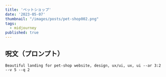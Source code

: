 ```yaml
---
title: 'ペットショップ'
date: '2023-05-07'
thumbnail: "/images/posts/pet-shop002.png"
tags:
  - midjourney
published: true
---
```


## 呪文（プロンプト）
```
Beautiful landing for pet-shop website, design, ux/ui, ux, ui --ar 3:2 --v 5 --q 2
```